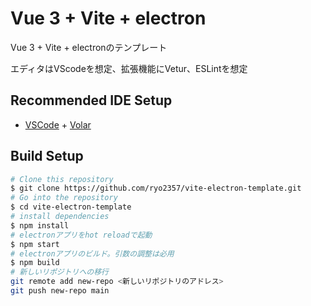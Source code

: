 # Vue 3 + Vite + electron

Vue 3 + Vite + electronのテンプレート

エディタはVScodeを想定、拡張機能にVetur、ESLintを想定

## Recommended IDE Setup

- [VSCode](https://code.visualstudio.com/) + [Volar](https://marketplace.visualstudio.com/items?itemName=johnsoncodehk.volar)

## Build Setup

```bash
# Clone this repository
$ git clone https://github.com/ryo2357/vite-electron-template.git
# Go into the repository
$ cd vite-electron-template
# install dependencies
$ npm install
# electronアプリをhot reloadで起動
$ npm start
# electronアプリのビルド。引数の調整は必用
$ npm build
# 新しいリポジトリへの移行
git remote add new-repo <新しいリポジトリのアドレス>
git push new-repo main

```